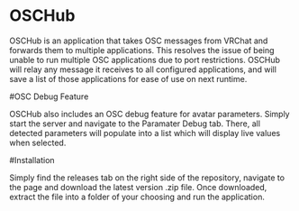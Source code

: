 # OSCHub

OSCHub is an application that takes OSC messages from VRChat and forwards them to multiple applications. This resolves the issue of being unable to run multiple OSC applications due to port restrictions. OSCHub will relay any message it receives to all configured applications, and will save a list of those applications for ease of use on next runtime.

#OSC Debug Feature

OSCHub also includes an OSC debug feature for avatar parameters. Simply start the server and navigate to the Paramater Debug tab. There, all detected parameters will populate into a list which will display live values when selected.

#Installation

Simply find the releases tab on the right side of the repository, navigate to the page and download the latest version .zip file. Once downloaded, extract the file into a folder of your choosing and run the application.
